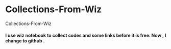 # Collections-From-Wiz
Collections-From-Wiz
#### I use wiz notebook to collect codes and some links before it is free. Now , I change to github .
